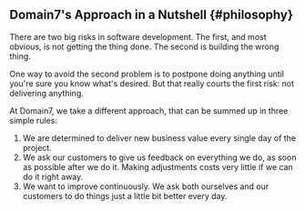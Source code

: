 ## Domain7's Approach in a Nutshell {#philosophy}

There are two big risks in software development.
The first, and most obvious, is not getting the thing done.
The second is building the wrong thing.

One way to avoid the second problem is to postpone doing anything
until you're sure you know what's desired.
But that really courts the first risk: not delivering anything.

At Domain7, we take a different approach, that can be summed up in three simple rules:

1. We are determined to deliver new business value every single day of the project.
2. We ask our customers to give us feedback on everything we do,
   as soon as possible after we do it.
   Making adjustments costs very little if we can do it right away.
3. We want to improve continuously.
   We ask both ourselves and our customers to do things just a little bit better every day.
   